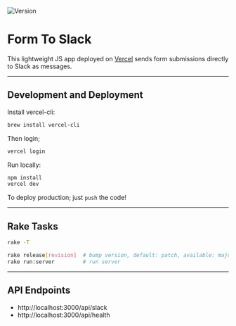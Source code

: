 ![Version](https://img.shields.io/badge/version-0.0.4-orange.svg?style=for-the-badge)

# Form To Slack

This lightweight JS app deployed on [Vercel](https://vercel.com/) sends form submissions directly to
Slack as messages.

---

## Development and Deployment

Install vercel-cli:

```bash
brew install vercel-cli
```

Then login;

```bash
vercel login
```

Run locally:

```bash
npm install
vercel dev
```

To deploy production; just `push` the code!

---

## Rake Tasks

```bash
rake -T

rake release[revision]  # bump version, default: patch, available: major,minor,patch
rake run:server         # run server
```

---

## API Endpoints

- http://localhost:3000/api/slack
- http://localhost:3000/api/health


